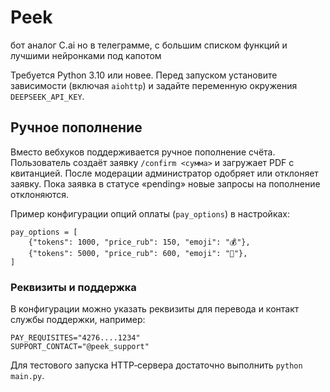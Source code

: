# Peek
бот аналог C.ai но в телеграмме, с большим списком функций и лучшими нейронками под капотом

Требуется Python 3.10 или новее. Перед запуском установите зависимости (включая `aiohttp`) и задайте переменную окружения `DEEPSEEK_API_KEY`.

## Ручное пополнение

Вместо вебхуков поддерживается ручное пополнение счёта. Пользователь
создаёт заявку `/confirm <сумма>` и загружает PDF с квитанцией. После
модерации администратор одобряет или отклоняет заявку. Пока заявка в
статусе «pending» новые запросы на пополнение отклоняются.

Пример конфигурации опций оплаты (`pay_options`) в настройках:

```
pay_options = [
    {"tokens": 1000, "price_rub": 150, "emoji": "💰"},
    {"tokens": 5000, "price_rub": 600, "emoji": "💎"},
]
```

### Реквизиты и поддержка

В конфигурации можно указать реквизиты для перевода и контакт службы
поддержки, например:

```
PAY_REQUISITES="4276....1234"
SUPPORT_CONTACT="@peek_support"
```

Для тестового запуска HTTP‑сервера достаточно выполнить `python main.py`.

